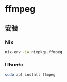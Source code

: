 # ffmpeg

## 安装

### Nix

```sh
nix-env -iA nixpkgs.ffmpeg
```

### Ubuntu

```sh
sudo apt install ffmpeg
```

